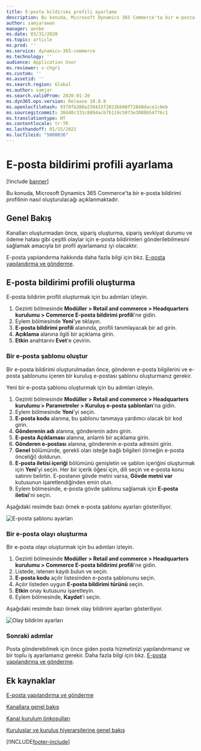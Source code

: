 ```yaml
---
title: E-posta bildirimi profili ayarlama
description: Bu konuda, Microsoft Dynamics 365 Commerce'ta bir e-posta bildirimi profilinin nasıl oluşturulacağı açıklanmaktadır.
author: samjarawan
manager: annbe
ms.date: 03/31/2020
ms.topic: article
ms.prod: ''
ms.service: dynamics-365-commerce
ms.technology: ''
audience: Application User
ms.reviewer: v-chgri
ms.custom: ''
ms.assetid: ''
ms.search.region: Global
ms.author: samjar
ms.search.validFrom: 2020-01-20
ms.dyn365.ops.version: Release 10.0.8
ms.openlocfilehash: 9378fb200a239433f2023bb90f72840dace1c0eb
ms.sourcegitcommit: 38d40c331c8894acb7b119c5073e3088b54776c1
ms.translationtype: HT
ms.contentlocale: tr-TR
ms.lasthandoff: 01/15/2021
ms.locfileid: "5000836"
---
```

# <a name="set-up-an-email-notification-profile"></a>E-posta bildirimi profili ayarlama


[!include [banner](includes/banner.md)]

Bu konuda, Microsoft Dynamics 365 Commerce'ta bir e-posta bildirimi profilinin nasıl oluşturulacağı açıklanmaktadır.

## <a name="overview"></a>Genel Bakış

Kanalları oluşturmadan önce, sipariş oluşturma, sipariş sevkiyat durumu ve ödeme hatası gibi çeşitli olaylar için e-posta bildirimleri gönderilebilmesini sağlamak amacıyla bir profil ayarlamanız iyi olacaktır.

E-posta yapılandırma hakkında daha fazla bilgi için bkz. [E-posta yapılandırma ve gönderme](../fin-ops-core/fin-ops/organization-administration/configure-email.md?toc=/dynamics365/commerce/toc.json).

## <a name="create-an-email-notification-profile"></a>E-posta bildirimi profili oluşturma

E-posta bildirim profili oluşturmak için bu adımları izleyin.

1. Gezinti bölmesinde **Modüller \> Retail and commerce \> Headquarters kurulumu \> Commerce E-posta bildirimi profili**'ne gidin.
1. Eylem bölmesinde **Yeni**'ye tıklayın.
1. **E-posta bildirimi profili** alanında, profili tanımlayacak bir ad girin.
1. **Açıklama** alanına ilgili bir açıklama girin.
1. **Etkin** anahtarını **Evet**'e çevirin.

### <a name="create-an-email-template"></a>Bir e-posta şablonu oluştur

Bir e-posta bildirimi oluşturulmadan önce, gönderen e-posta bilgilerini ve e-posta şablonunu içeren bir kuruluş e-postası şablonu oluşturmanız gerekir.

Yeni bir e-posta şablonu oluşturmak için bu adımları izleyin.

1. Gezinti bölmesinde **Modüller \> Retail and commerce \> Headquarters kurulumu \> Parametreler \> Kuruluş e-posta şablonları**'na gidin.
1. Eylem bölmesinde **Yeni**'yi seçin.
1. **E-posta kodu** alanına, bu şablonu tanımaya yardımcı olacak bir kod girin.
1. **Gönderenin adı** alanına, gönderenin adını girin.
1. **E-posta Açıklaması** alanına, anlamlı bir açıklama girin.
1. **Gönderen e-postası** alanına, gönderenin e-posta adresini girin.
1. **Genel** bölümünde, gerekli olan isteğe bağlı bilgileri (örneğin e-posta önceliği) doldurun.
1. **E-posta iletisi içeriği** bölümünü genişletin ve şablon içeriğini oluşturmak için **Yeni**'yi seçin. Her bir içerik öğesi için, dili seçin ve e-posta konu satırını belirtin. E-postanın gövde metni varsa, **Gövde metni var** kutusunun işaretlendiğinden emin olun.
1. Eylem bölmesinde, e-posta gövde şablonu sağlamak için **E-posta iletisi**'ni seçin.

Aşağıdaki resimde bazı örnek e-posta şablonu ayarları gösteriliyor.

![E-posta şablonu ayarları](media/email-template.png)

### <a name="create-an-email-event"></a>Bir e-posta olayı oluşturma

Bir e-posta olayı oluşturmak için bu adımları izleyin.

1. Gezinti bölmesinde **Modüller \> Retail and commerce \> Headquarters kurulumu \> Commerce E-posta bildirimi profili**'ne gidin.
1. Listede, istenen kaydı bulun ve seçin. 
1. **E-posta kodu** açılır listesinden e-posta şablonunu seçin.
1. Açılır listeden uygun **E-posta bildirimi türünü** seçin.
1. **Etkin** onay kutusunu işaretleyin.
1. Eylem bölmesinde, **Kaydet**'i seçin.

Aşağıdaki resimde bazı örnek olay bildirimi ayarları gösteriliyor.

![Olay bildirim ayarları](media/email-notification-profile.png)

### <a name="next-steps"></a>Sonraki adımlar

Posta gönderebilmek için önce giden posta hizmetinizi yapılandırmanız ve bir toplu iş ayarlamanız gerekir. Daha fazla bilgi için bkz. [E-posta yapılandırma ve gönderme](../fin-ops-core/fin-ops/organization-administration/configure-email.md?toc=/dynamics365/commerce/toc.json).


## <a name="additional-resources"></a>Ek kaynaklar

[E-posta yapılandırma ve gönderme](../fin-ops-core/fin-ops/organization-administration/configure-email.md?toc=/dynamics365/commerce/toc.json)

[Kanallara genel bakış](channels-overview.md)

[Kanal kurulum önkoşulları](channels-prerequisites.md)

[Kuruluşlar ve kuruluş hiyerarşilerine genel bakış](../fin-ops-core/fin-ops/organization-administration/organizations-organizational-hierarchies.md?toc=/dynamics365/commerce/toc.json)


[!INCLUDE[footer-include](../includes/footer-banner.md)]